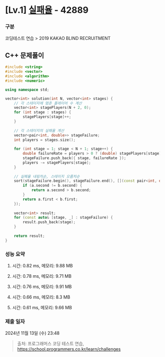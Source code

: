# [Lv.1] [실패율](https://school.programmers.co.kr/learn/courses/30/lessons/42889?language=cpp) - 42889 

### 구분

코딩테스트 연습 > 2019 KAKAO BLIND RECRUITMENT

## C++ 문제풀이

```cpp
#include <string>
#include <vector>
#include <algorithm>
#include <numeric>

using namespace std;

vector<int> solution(int N, vector<int> stages) {
    // 각 스테이지에 멈춘 플레이어 수 계산
    vector<int> stagePlayers(N + 2, 0);
    for (int stage : stages) {
        stagePlayers[stage]++;
    }
    
    // 각 스테이지의 실패율 계산
    vector<pair<int, double>> stageFailure;
    int players = stages.size();
    
    for (int stage = 1; stage < N + 1; stage++) {
        double failureRate = players > 0 ? (double) stagePlayers[stage] / players : 0;
        stageFailure.push_back({ stage, failureRate });
        players -= stagePlayers[stage];
    }
    
    // 실패율 내림차순, 스테이지 오름차순
    sort(stageFailure.begin(), stageFailure.end(), [](const pair<int, double>& a, const pair<int, double>& b) {
        if (a.second != b.second) {
            return a.second > b.second;
        }
        return a.first < b.first;
    });
    
    vector<int> result;
    for (const auto& [stage, _] : stageFailure) {
        result.push_back(stage);
    }
    
    return result;
}
```

### 성능 요약

1. 시간: 0.82 ms, 메모리: 9.88 MB

2. 시간: 0.78 ms, 메모리: 9.71 MB
3. 시간: 0.76 ms, 메모리: 9.91 MB
4. 시간: 0.66 ms, 메모리: 8.3 MB
5. 시간: 0.61 ms, 메모리: 9.66 MB

### 제출 일자

2024년 11월 13일 (수) 23:48

> 출처: 프로그래머스 코딩 테스트 연습, https://school.programmers.co.kr/learn/challenges